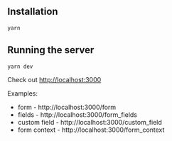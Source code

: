 ## Installation

```bash
yarn
```

## Running the server

```bash
yarn dev
```

Check out [http://localhost:3000](http://localhost:3000)

Examples:
* form - http://localhost:3000/form
* fields - http://localhost:3000/form_fields
* custom field - http://localhost:3000/custom_field
* form context - http://localhost:3000/form_context
